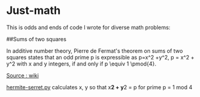 # Just-math

This is odds and ends of code I wrote for diverse math problems:


##Sums of two squares

In additive number theory, Pierre de Fermat's theorem on sums of two squares states that an odd prime p is expressible as
p=x^2 +y^2, p = x^2 + y^2 with x and y integers, if and only if   p \equiv 1 \pmod{4}.

[Source : wiki](https://en.wikipedia.org/wiki/Fermat%27s_theorem_on_sums_of_two_squares)

[hermite-serret.py](https://github.com/macbuse/just-math/blob/master/hermite-serret.py)
calculates x, y so that x**2 + y**2 = p for prime p = 1 mod 4 

